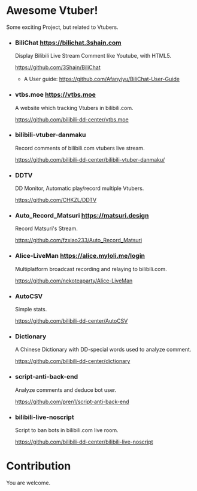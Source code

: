 # Awesome Vtuber!

Some exciting Project, but related to Vtubers.

* ### BiliChat <https://bilichat.3shain.com>

  Display Bilibili Live Stream Comment like Youtube, with HTML5.

  <https://github.com/3Shain/BiliChat>

  * A User guide: <https://github.com/Afanyiyu/BiliChat-User-Guide>

* ### vtbs.moe <https://vtbs.moe>

  A website which tracking  Vtubers in bilibili.com.

  <https://github.com/bilibili-dd-center/vtbs.moe>

* ### bilibili-vtuber-danmaku

  Record comments of bilibili.com vtubers live stream.

  <https://github.com/bilibili-dd-center/bilibili-vtuber-danmaku/>

* ### DDTV

  DD Monitor, Automatic play/record multiple Vtubers.

  <https://github.com/CHKZL/DDTV>

* ### Auto_Record_Matsuri <https://matsuri.design>

  Record Matsuri's Stream.

  <https://github.com/fzxiao233/Auto_Record_Matsuri>

* ### Alice-LiveMan <https://alice.myloli.me/login>

  Multiplatform broadcast recording and relaying to bilibili.com.

  <https://github.com/nekoteaparty/Alice-LiveMan>

* ### AutoCSV

  Simple stats.

  <https://github.com/bilibili-dd-center/AutoCSV>

* ### Dictionary

  A Chinese Dictionary with DD-special words used to analyze comment.

  <https://github.com/bilibili-dd-center/dictionary>

* ### script-anti-back-end

  Analyze comments and deduce bot user.

  <https://github.com/pren1/script-anti-back-end>

* ### bilibili-live-noscript

  Script to ban bots in bilibili.com live room.

  <https://github.com/bilibili-dd-center/bilibili-live-noscript>

# Contribution

You are welcome.